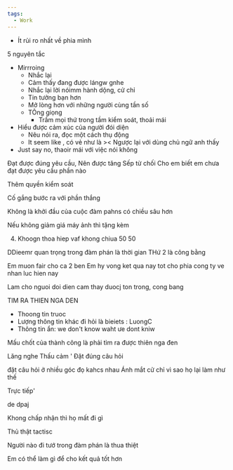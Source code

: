 ```yaml
---
tags:
  - Work
---
```

- Ít rủi ro nhất về phia mình

5 nguyên tắc

- Mirrroing
	- Nhắc lại
	- Cảm thấy đang được lángw gnhe
	- Nhắc lại lời nóimm hành dộng, cử chỉ
	- Tin tưởng bạn hơn
	- Mở lòng hơn với những người cùng tần số
	- TÔng giọng
		- Trầm mọi thứ trong tầm kiểm soát, thoải mái
- Hiểu được cảm xúc của người đói diện
	- Nêu nói ra, đọc một cách thụ động
	- It seem like , có vẻ như là  >< Ngược lại với dùng chủ ngữ anh thấy
- Just say no, thaoir mái với việc nói không


Đạt được đúng yêu cầu, 
Nên được tăng
Sếp từ chối
Cho em biết em chưa đạt được yêu cầu phần nào

Thêm quyền kiểm soát

Cố gắng bước ra với phần thắng

Không là khởi đầu của cuộc đàm pahns có chiều sâu hơn

Nếu không giảm giá máy ảnh thì tặng kèm


4. Khoogn thoa hiep vaf khong chiua 50 50

DDieemr quan trọng trong đàm phán là thời gian
THứ 2 là công bằng

Em muon fair cho ca 2 ben
Em hy vong ket qua nay tot cho phia cong ty ve nhan luc hien nay

Lam cho nguoi doi dien cam thay duocj ton trong, cong bang

TIM RA THIEN NGA DEN

- Thoong tin truoc 
- Lượng thông tin khác đi hỏi là bieiets : LuongC
- Thông tin ẩn: we don't know waht ưe dont kniw

Mấu chốt của thành công là phải tìm ra được thiên nga đen

Lăng nghe
Thấu cảm '
Đặt đúng câu hỏi

đặt câu hỏi ở nhiều góc đọ kahcs nhau 
Ánh mắt cử chỉ vì sao họ lại làm như thế

Trực tiếp'

de dpaj

Khong chấp nhận thì họ mất đi gì

Thủ thật 
tactisc

Người nào đi tướ trong đàm phán là thua thiệt

Em có thể làm gì để cho kết quả tốt hơn